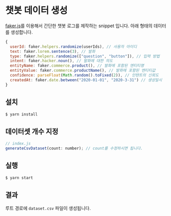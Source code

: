 # 챗봇 데이터 생성

[faker.js](https://github.com/Marak/faker.js)를 이용해서 간단한 챗봇 로그를 제작하는 snippet 입니다.
아래 형태의 데이터를 생성합니다.

```javascript
{
  userId: faker.helpers.randomize(userIds), // 사용자 아이디
  text: faker.lorem.sentence(3), // 발화
  type: faker.helpers.randomize(["question", "button"]), // 입력 방법
  intent: faker.hacker.noun(), // 발화에 대한 의도
  entityName: faker.commerce.product(), // 발화에 포함된 엔티티명
  entityValue: faker.commerce.productName(), // 발화에 포함된 엔티티값
  confidence: parseFloat(Math.random().toFixed(2)), // 인텐트의 신뢰도
  createdAt: faker.date.between("2020-01-01", "2020-3-31") // 생성일시
}
```

## 설치

```bash
$ yarn install
```

## 데이터셋 개수 지정

```javascript
// index.js
generateCsvDataset(count: number); // count를 수정하시면 됩니다.
```

## 실행

```bash
$ yarn start
```

## 결과
루트 경로에 `dataset.csv` 파일이 생성됩니다.
